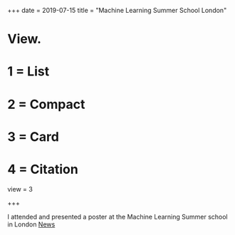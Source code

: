 +++
date = 2019-07-15
title = "Machine Learning Summer School London"

# View.
#   1 = List
#   2 = Compact
#   3 = Card
#   4 = Citation
view = 3

+++

I attended and presented a poster at the Machine Learning Summer school in London
[News](https://www.instadeep.com/2019/07/mlss-sponsorship-to-support-future-ml-champions/)